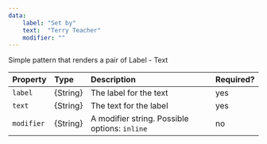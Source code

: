```yaml
---
data:
    label: "Set by"
    text:  "Terry Teacher"
    modifier: ""
---
```


Simple pattern that renders a pair of Label - Text

| Property | Type | Description | Required? |
|:--|:--|:--|:--|
| `label` | {String} | The label for the text | yes |
| `text` | {String} | The text for the label | yes |
| `modifier` | {String} | A modifier string. Possible options: `inline`  | no |
